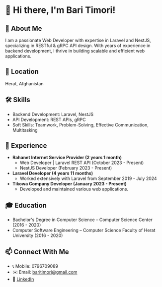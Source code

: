 # 👋 Hi there, I'm Bari Timori!

## 🚀 About Me
I am a passionate Web Developer with expertise in Laravel and NestJS, specializing in RESTful & gRPC API design. With years of experience in backend development, I thrive in building scalable and efficient web applications.

## 📍 Location
Herat, Afghanistan

## 🛠 Skills
- Backend Development: Laravel, NestJS
- API Development: REST APIs, gRPC
- Soft Skills: Teamwork, Problem-Solving, Effective Communication, Multitasking

## 💼 Experience
- **Rahanet Internet Service Provider (2 years 1 month)**
  - Web Developer | Laravel REST API (October 2023 - Present)
  - NestJS Developer (February 2023 - Present)
- **Laravel Developer (4 years 11 months)**
  - Worked extensively with Laravel from September 2019 - July 2024
- **Tikowa Company Developer (January 2023 - Present)**
  - Developed and maintained various web applications.

## 🎓 Education
- Bachelor's Degree in Computer Science – Computer Science Center (2016 - 2020)
- Computer Software Engineering – Computer Science Faculty of Herat University (2016 - 2020)

## 📫 Connect With Me
- 📞 Mobile: 0796709089
- ✉️ Email: baritimori@gmail.com
- 🔗 [LinkedIn](https://linkedin.com/in/timori)
